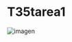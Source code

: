 # T35tarea1

![imagen](https://user-images.githubusercontent.com/56967437/159133322-427135c7-d1f1-4932-abac-c1975066db04.png)
